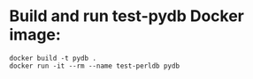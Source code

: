# Build and run test-pydb Docker image:
```
docker build -t pydb .
docker run -it --rm --name test-perldb pydb
```
